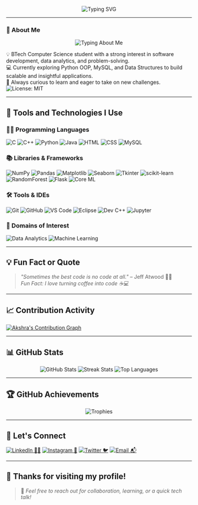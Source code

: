 <!-- Header SVG Typing Animation -->
<p align="center">
  <img src="https://readme-typing-svg.demolab.com?font=Fira+Code&weight=500&size=28&duration=3000&pause=1000&color=F7F7F7&center=true&vCenter=true&width=600&lines=Hi%2C+I'm+Akshra+%F0%9F%91%A9%E2%80%8D%F0%9F%92%BB;Welcome+to+my+GitHub+Profile!" alt="Typing SVG" />
</p>

---

### 🎯 About Me

<p align="center">
  <img src="https://readme-typing-svg.herokuapp.com?font=Fira+Code&weight=500&size=18&duration=3000&pause=1000&color=F7F7F7&center=true&vCenter=true&width=400&lines=BTech+Computer+Science+Student;JAVA+%7C+MySQL+%7C+DSA+Lover;Always+learning+something+new!+%F0%9F%8C%9F" alt="Typing About Me" />
</p>

💡 BTech Computer Science student with a strong interest in software development, data analytics, and problem-solving.  
💻 Currently exploring Python OOP, MySQL, and Data Structures to build scalable and insightful applications.  
🚀 Always curious to learn and eager to take on new challenges.  
![License: MIT](https://img.shields.io/badge/License-MIT-yellow.svg)


---

## 🚀 Tools and Technologies I Use

### 👩‍💻 Programming Languages
![C](https://img.shields.io/badge/C-%2300599C.svg?style=for-the-badge&logo=c&logoColor=white)
![C++](https://img.shields.io/badge/C++-00599C?style=for-the-badge&logo=c%2B%2B&logoColor=white)
![Python](https://img.shields.io/badge/Python-%2314354C.svg?style=for-the-badge&logo=python&logoColor=white)
![Java](https://img.shields.io/badge/Java-ED8B00?style=for-the-badge&logo=openjdk&logoColor=white)
![HTML](https://img.shields.io/badge/HTML5-e34c26?style=for-the-badge&logo=html5&logoColor=white)
![CSS](https://img.shields.io/badge/CSS3-264de4?style=for-the-badge&logo=css3&logoColor=white)
![MySQL](https://img.shields.io/badge/MySQL-00758f?style=for-the-badge&logo=mysql&logoColor=white)

### 📚 Libraries & Frameworks
![NumPy](https://img.shields.io/badge/NumPy-013243?style=for-the-badge&logo=numpy&logoColor=white)
![Pandas](https://img.shields.io/badge/Pandas-150458?style=for-the-badge&logo=pandas&logoColor=white)
![Matplotlib](https://img.shields.io/badge/Matplotlib-ff69b4?style=for-the-badge)
![Seaborn](https://img.shields.io/badge/Seaborn-3776AB?style=for-the-badge)
![Tkinter](https://img.shields.io/badge/Tkinter-%23ffcc00?style=for-the-badge)
![scikit-learn](https://img.shields.io/badge/scikit--learn-F7931E?style=for-the-badge&logo=scikit-learn&logoColor=white)
![RandomForest](https://img.shields.io/badge/RandomForest-228B22?style=for-the-badge)
![Flask](https://img.shields.io/badge/Flask-000000?style=for-the-badge&logo=flask&logoColor=white)
![Core ML](https://img.shields.io/badge/CoreML-black?style=for-the-badge&logo=apple&logoColor=white)

### 🛠️ Tools & IDEs
![Git](https://img.shields.io/badge/Git-F05032?style=for-the-badge&logo=git&logoColor=white)
![GitHub](https://img.shields.io/badge/GitHub-181717?style=for-the-badge&logo=github&logoColor=white)
![VS Code](https://img.shields.io/badge/VSCode-007ACC?style=for-the-badge&logo=visual-studio-code&logoColor=white)
![Eclipse](https://img.shields.io/badge/Eclipse-2C2255?style=for-the-badge&logo=eclipse&logoColor=white)
![Dev C++](https://img.shields.io/badge/DevC++-blue?style=for-the-badge)
![Jupyter](https://img.shields.io/badge/Jupyter-F37626?style=for-the-badge&logo=jupyter&logoColor=white)

### 🧠 Domains of Interest
![Data Analytics](https://img.shields.io/badge/Data%20Analytics-006699?style=for-the-badge)
![Machine Learning](https://img.shields.io/badge/Machine%20Learning-0099cc?style=for-the-badge)

---

## 💡 Fun Fact or Quote
> _"Sometimes the best code is no code at all."_ – Jeff Atwood 👩‍💻  
> _Fun Fact: I love turning coffee into code ☕💻_

---

## 📈 Contribution Activity

[![Akshra's Contribution Graph](https://github-readme-activity-graph.vercel.app/graph?username=iakshra22&theme=react-dark)](https://github.com/ashutosh00710/github-readme-activity-graph)

---

## 📊 GitHub Stats

<p align="center">
  <img src="https://github-readme-stats.vercel.app/api?username=iakshra22&show_icons=true&theme=radical" alt="GitHub Stats"/>
  <img src="https://streak-stats.demolab.com?user=iakshra22&theme=radical" alt="Streak Stats"/>
  <img src="https://github-readme-stats.vercel.app/api/top-langs/?username=iakshra22&layout=compact&theme=radical" alt="Top Languages"/>
</p>

---

## 🏆 GitHub Achievements

<p align="center">
  <img src="https://github-profile-trophy.vercel.app/?username=iakshra22&theme=darkhub&no-frame=true&row=1&column=6" alt="Trophies">
</p>

---

## 🤝 Let's Connect

[![LinkedIn 👩‍💼](https://img.shields.io/badge/LinkedIn-0A66C2?style=for-the-badge&logo=linkedin&logoColor=white)](https://www.linkedin.com/in/akshra-dang-aa0648321/)
[![Instagram 📸](https://img.shields.io/badge/Instagram-E4405F?style=for-the-badge&logo=instagram&logoColor=white)](https://www.instagram.com/i__akshra/)
[![Twitter 🐦](https://img.shields.io/badge/Twitter-1DA1F2?style=for-the-badge&logo=twitter&logoColor=white)](https://x.com/AkshraDang)
[![Email 📬](https://img.shields.io/badge/Gmail-D14836?style=for-the-badge&logo=gmail&logoColor=white)](mailto:akshra@example.com)

---

## 💖 Thanks for visiting my profile!

> 💬 _Feel free to reach out for collaboration, learning, or a quick tech talk!_
